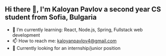 ## Hi there 👋, I'm Kaloyan Pavlov a second year CS student from Sofia, Bulgaria
  - 🌱 I’m currently learning: React, Node.js, Spring, Fullstack web development <br/>
  - 📫 How to reach me: kaloyanpavlov4@gmail.com <br/>
  - 💼 Currently looking for an internship/junior position
<!--
**KaloyanPavlov4/KaloyanPavlov4** is a ✨ _special_ ✨ repository because its `README.md` (this file) appears on your GitHub profile.

Here are some ideas to get you started:

- 🔭 I’m currently working on ...
- 🌱 I’m currently learning ...
- 👯 I’m looking to collaborate on ...
- 🤔 I’m looking for help with ...
- 💬 Ask me about ...
- 📫 How to reach me: ...
- 😄 Pronouns: ...
- ⚡ Fun fact: ...
-->
